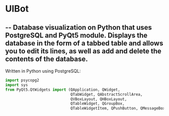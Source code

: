# UIBot
--
Database visualization on Python that uses PostgreSQL and PyQt5 module. Displays the database in the form of a tabbed table and allows you to edit its lines, as well as add and delete the contents of the database.
--
Written in Python using PostgreSQL:
```python
import psycopg2
import sys
from PyQt5.QtWidgets import (QApplication, QWidget,
                             QTabWidget, QAbstractScrollArea,
                             QVBoxLayout, QHBoxLayout,
                             QTableWidget, QGroupBox,
                             QTableWidgetItem, QPushButton, QMessageBox)
```
